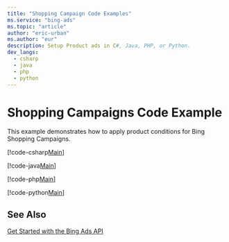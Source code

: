 ```yaml
---
title: "Shopping Campaign Code Examples"
ms.service: "bing-ads"
ms.topic: "article"
author: "eric-urban"
ms.author: "eur"
description: Setup Product ads in C#, Java, PHP, or Python.
dev_langs:
  - csharp
  - java
  - php
  - python
---
```

# Shopping Campaigns Code Example
This example demonstrates how to apply product conditions for Bing Shopping Campaigns.

[!code-csharp[Main](../../../BingAds-dotNet-SDK/examples/BingAdsExamples/BingAdsExamplesLibrary/v11/ShoppingCampaigns.cs)]

[!code-java[Main](../../../BingAds-Java-SDK/examples/BingAdsDesktopApp/src/main/java/com/microsoft/bingads/examples/v11/ShoppingCampaigns.java)]

[!code-php[Main](../../../BingAds-PHP-SDK/samples/V11/ShoppingCampaigns.php)]

[!code-python[Main](../../../BingAds-Python-SDK/examples/BingAdsPythonConsoleExamples/BingAdsPythonConsoleExamples/v11/shopping_campaigns.py)]

## See Also
[Get Started with the Bing Ads API](get-started.md)  
